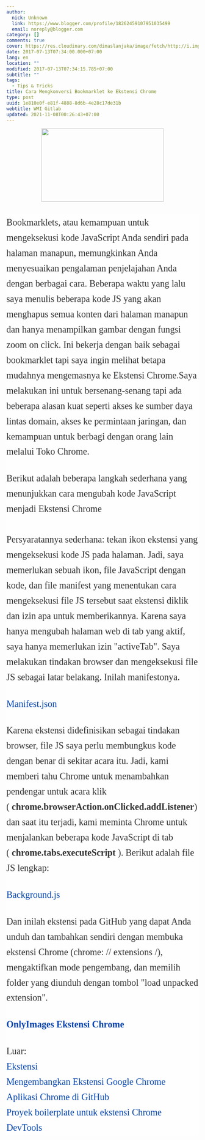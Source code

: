 ```yaml
---
author:
  nick: Unknown
  link: https://www.blogger.com/profile/18262459107951035499
  email: noreply@blogger.com
category: []
comments: true
cover: https://res.cloudinary.com/dimaslanjaka/image/fetch/http://i.imgur.com/QLNHFRe.png
date: 2017-07-13T07:34:00.000+07:00
lang: en
location: ""
modified: 2017-07-13T07:34:15.785+07:00
subtitle: ""
tags:
  - Tips & Tricks
title: Cara Mengkonversi Bookmarklet ke Ekstensi Chrome
type: post
uuid: 1e810e0f-e81f-4888-8d6b-4e28c17de31b
webtitle: WMI Gitlab
updated: 2021-11-08T00:26:43+07:00
---
```


<div class="separator" style="clear: both; text-align: center;"><a href="https://res.cloudinary.com/dimaslanjaka/image/fetch/http://i.imgur.com/QLNHFRe.png" imageanchor="1" style="margin-left: 1em; margin-right: 1em;" rel="noopener noreferer nofollow"><img border="0" data-original-height="300" data-original-width="500" height="192" src="https://res.cloudinary.com/dimaslanjaka/image/fetch/http://i.imgur.com/QLNHFRe.png" width="320"></a></div><br><br><article style="background-color: #fefefe; color: #333333; font-family: &quot;Droid Serif&quot;, serif; font-size: 22px; margin-bottom: 100px;"><div style="font-size: 1.1em; line-height: 1.65em; margin-bottom: 30px;"><span class="notranslate">Bookmarklets, atau kemampuan untuk mengeksekusi kode JavaScript Anda sendiri pada halaman manapun, memungkinkan Anda menyesuaikan pengalaman penjelajahan Anda dengan berbagai cara.</span>&nbsp;<span class="notranslate">Beberapa waktu yang lalu saya menulis beberapa kode JS yang akan menghapus semua konten dari halaman manapun dan hanya menampilkan gambar dengan fungsi zoom on click.</span>&nbsp;<span class="notranslate">Ini bekerja dengan baik sebagai bookmarklet tapi saya ingin melihat betapa mudahnya mengemasnya ke Ekstensi Chrome.</span><span class="notranslate">Saya melakukan ini untuk bersenang-senang tapi ada beberapa alasan kuat seperti akses ke sumber daya lintas domain, akses ke permintaan jaringan, dan kemampuan untuk berbagi dengan orang lain melalui Toko Chrome.</span></div><div style="font-size: 1.1em; line-height: 1.65em; margin-bottom: 30px;"><span class="notranslate">Berikut adalah beberapa langkah sederhana yang menunjukkan cara mengubah kode JavaScript menjadi Ekstensi Chrome</span><br><span id="more-6024"></span><br><span class="notranslate">Persyaratannya sederhana: tekan ikon ekstensi yang mengeksekusi kode JS pada halaman.</span>&nbsp;<span class="notranslate">Jadi, saya memerlukan sebuah ikon, file JavaScript dengan kode, dan file manifest yang menentukan cara mengeksekusi file JS tersebut saat ekstensi diklik dan izin apa untuk memberikannya.</span>&nbsp;<span class="notranslate">Karena saya hanya mengubah halaman web di tab yang aktif, saya hanya memerlukan izin "activeTab".</span>&nbsp;<span class="notranslate">Saya melakukan tindakan browser dan mengeksekusi file JS sebagai latar belakang.</span>&nbsp;<span class="notranslate">Inilah manifestonya.</span></div><div style="font-size: 1.1em; line-height: 1.65em; margin-bottom: 30px;"><span class="notranslate"><a href="https://github.com/techslides/OnlyImages/blob/master/manifest.json" style="color: #0645ad; text-decoration: none;" rel="noopener noreferer nofollow">Manifest.json</a></span></div><div style="font-size: 1.1em; line-height: 1.65em; margin-bottom: 30px;"><span class="notranslate">Karena ekstensi didefinisikan sebagai tindakan browser, file JS saya perlu membungkus kode dengan benar di sekitar acara itu.</span>&nbsp;<span class="notranslate">Jadi, kami memberi tahu Chrome untuk menambahkan pendengar untuk acara klik (&nbsp;<strong>chrome.browserAction.onClicked.addListener</strong>) dan saat itu terjadi, kami meminta Chrome untuk menjalankan beberapa kode JavaScript di tab (&nbsp;<strong>chrome.tabs.executeScript</strong>&nbsp;).</span>&nbsp;<span class="notranslate">Berikut adalah file JS lengkap:</span></div><div style="font-size: 1.1em; line-height: 1.65em; margin-bottom: 30px;"><span class="notranslate"><a href="https://github.com/techslides/OnlyImages/blob/master/background.js" style="color: #0645ad; text-decoration: none;" rel="noopener noreferer nofollow">Background.js</a></span></div><div style="font-size: 1.1em; line-height: 1.65em; margin-bottom: 30px;"><span class="notranslate">Dan inilah ekstensi pada GitHub yang dapat Anda unduh dan tambahkan sendiri dengan membuka ekstensi Chrome (chrome: // extensions /), mengaktifkan mode pengembang, dan memilih folder yang diunduh dengan tombol "load unpacked extension".</span></div><div style="font-size: 1.1em; line-height: 1.65em; margin-bottom: 30px;"><span class="notranslate"><strong><a href="https://translate.googleusercontent.com/translate_c?depth=3&amp;nv=1&amp;rurl=translate.google.com&amp;sl=auto&amp;sp=nmt4&amp;tl=id&amp;u=https://github.com/techslides/OnlyImages&amp;usg=ALkJrhig0F5IiTddtPIW0A9YOkGgW3Lfew" style="color: #0645ad; text-decoration: none;" rel="noopener noreferer nofollow">OnlyImages Ekstensi Chrome</a></strong></span></div><div style="font-size: 1.1em; line-height: 1.65em; margin-bottom: 30px;"><span class="notranslate">Luar:</span><br><span class="notranslate"><a href="http://translate.googleusercontent.com/translate_c?depth=3&amp;nv=1&amp;rurl=translate.google.com&amp;sl=auto&amp;sp=nmt4&amp;tl=id&amp;u=http://extensionizr.com/&amp;usg=ALkJrhgLlY_a97E2s-ZmQiMlsJNhlkwt1g" style="color: #0645ad; text-decoration: none;" rel="noopener noreferer nofollow">Ekstensi</a></span><br><span class="notranslate"><a href="https://translate.googleusercontent.com/translate_c?depth=3&amp;nv=1&amp;rurl=translate.google.com&amp;sl=auto&amp;sp=nmt4&amp;tl=id&amp;u=https://github.com/tutsplus/developing-google-chrome-extensions&amp;usg=ALkJrhiBmugBpWbTyfS_SYWue2-mKknA4A" style="color: #0645ad; text-decoration: none;" rel="noopener noreferer nofollow">Mengembangkan Ekstensi Google Chrome</a></span><br><span class="notranslate"><a href="https://translate.googleusercontent.com/translate_c?depth=3&amp;nv=1&amp;rurl=translate.google.com&amp;sl=auto&amp;sp=nmt4&amp;tl=id&amp;u=https://github.com/GoogleChrome/chrome-app-samples&amp;usg=ALkJrhgVTgW-hyHC_JHBq5KB9lhMhP6zog" style="color: #0645ad; text-decoration: none;" rel="noopener noreferer nofollow">Aplikasi Chrome di GitHub</a></span><br><span class="notranslate"><a href="https://translate.googleusercontent.com/translate_c?depth=3&amp;nv=1&amp;rurl=translate.google.com&amp;sl=auto&amp;sp=nmt4&amp;tl=id&amp;u=https://github.com/GoogleChrome/devtools-extension-boilerplate&amp;usg=ALkJrhgNJ2iO5-Nke64wJEhrVcJo4X8OLA" style="color: #0645ad; text-decoration: none;" rel="noopener noreferer nofollow">Proyek boilerplate untuk ekstensi Chrome DevTools</a></span></div></article><script>document.querySelectorAll("pre,code");
  pretext.forEach(function (el) {
    el.classList.toggle("notranslate", true);
  });</script>